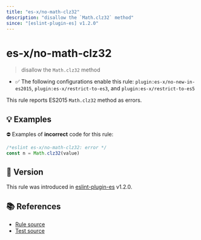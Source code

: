 ```yaml
---
title: "es-x/no-math-clz32"
description: "disallow the `Math.clz32` method"
since: "[eslint-plugin-es] v1.2.0"
---
```


# es-x/no-math-clz32
> disallow the `Math.clz32` method

- ✅ The following configurations enable this rule: `plugin:es-x/no-new-in-es2015`, `plugin:es-x/restrict-to-es3`, and `plugin:es-x/restrict-to-es5`

This rule reports ES2015 `Math.clz32` method as errors.

## 💡 Examples

⛔ Examples of **incorrect** code for this rule:

<eslint-playground type="bad">

```js
/*eslint es-x/no-math-clz32: error */
const n = Math.clz32(value)
```

</eslint-playground>

## 🚀 Version

This rule was introduced in [eslint-plugin-es] v1.2.0.

[eslint-plugin-es]: https://github.com/mysticatea/eslint-plugin-es

## 📚 References

- [Rule source](https://github.com/eslint-community/eslint-plugin-es-x/blob/master/lib/rules/no-math-clz32.js)
- [Test source](https://github.com/eslint-community/eslint-plugin-es-x/blob/master/tests/lib/rules/no-math-clz32.js)
